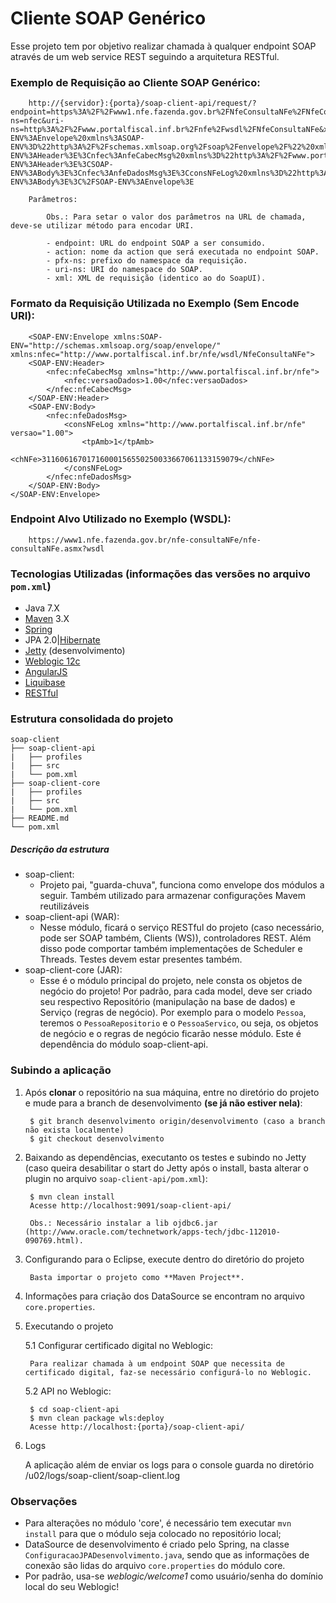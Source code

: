 # Cliente SOAP Genérico


Esse projeto tem por objetivo realizar chamada à qualquer endpoint SOAP através de um web service REST seguindo a arquitetura RESTful.


### Exemplo de Requisição ao Cliente SOAP Genérico:

        http://{servidor}:{porta}/soap-client-api/request/?endpoint=https%3A%2F%2Fwww1.nfe.fazenda.gov.br%2FNfeConsultaNFe%2FNfeConsultaNFe.asmx&action=nfeConsultaNFeLog&pfx-ns=nfec&uri-ns=http%3A%2F%2Fwww.portalfiscal.inf.br%2Fnfe%2Fwsdl%2FNfeConsultaNFe&xml=%3CSOAP-ENV%3AEnvelope%20xmlns%3ASOAP-ENV%3D%22http%3A%2F%2Fschemas.xmlsoap.org%2Fsoap%2Fenvelope%2F%22%20xmlns%3Anfec%3D%22http%3A%2F%2Fwww.portalfiscal.inf.br%2Fnfe%2Fwsdl%2FNfeConsultaNFe%22%3E%3CSOAP-ENV%3AHeader%3E%3Cnfec%3AnfeCabecMsg%20xmlns%3D%22http%3A%2F%2Fwww.portalfiscal.inf.br%2Fnfe%22%3E%3Cnfec%3AversaoDados%3E1.00%3C%2Fnfec%3AversaoDados%3E%3C%2Fnfec%3AnfeCabecMsg%3E%3C%2FSOAP-ENV%3AHeader%3E%3CSOAP-ENV%3ABody%3E%3Cnfec%3AnfeDadosMsg%3E%3CconsNFeLog%20xmlns%3D%22http%3A%2F%2Fwww.portalfiscal.inf.br%2Fnfe%22%20versao%3D%221.00%22%3E%3CtpAmb%3E1%3C%2FtpAmb%3E%3CchNFe%3E31160616701716000156550250033667061133159079%3C%2FchNFe%3E%3C%2FconsNFeLog%3E%3C%2Fnfec%3AnfeDadosMsg%3E%3C%2FSOAP-ENV%3ABody%3E%3C%2FSOAP-ENV%3AEnvelope%3E
        
        Parâmetros:
        	
        	Obs.: Para setar o valor dos parâmetros na URL de chamada, deve-se utilizar método para encodar URI.
        	
        	- endpoint: URL do endpoint SOAP a ser consumido.
        	- action: nome da action que será executada no endpoint SOAP.
        	- pfx-ns: prefixo do namespace da requisição.
        	- uri-ns: URI do namespace do SOAP.
        	- xml: XML de requisição (identico ao do SoapUI).


### Formato da Requisição Utilizada no Exemplo (Sem Encode URI):

		<SOAP-ENV:Envelope xmlns:SOAP-ENV="http://schemas.xmlsoap.org/soap/envelope/" xmlns:nfec="http://www.portalfiscal.inf.br/nfe/wsdl/NfeConsultaNFe">
		<SOAP-ENV:Header>
			<nfec:nfeCabecMsg xmlns="http://www.portalfiscal.inf.br/nfe">
				<nfec:versaoDados>1.00</nfec:versaoDados>
			</nfec:nfeCabecMsg>
		</SOAP-ENV:Header>
		<SOAP-ENV:Body>
			<nfec:nfeDadosMsg>
				<consNFeLog xmlns="http://www.portalfiscal.inf.br/nfe" versao="1.00">
					<tpAmb>1</tpAmb>
					<chNFe>31160616701716000156550250033667061133159079</chNFe>
				</consNFeLog>
			</nfec:nfeDadosMsg>
		</SOAP-ENV:Body>
	</SOAP-ENV:Envelope>


### Endpoint Alvo Utilizado no Exemplo (WSDL): 

        https://www1.nfe.fazenda.gov.br/nfe-consultaNFe/nfe-consultaNFe.asmx?wsdl



### Tecnologias Utilizadas (informações das versões no arquivo `pom.xml`)

* Java 7.X
* [Maven](https://maven.apache.org/) 3.X
* [Spring](https://spring.io/)
* JPA 2.0|[Hibernate](http://hibernate.org/)
* [Jetty](http://www.eclipse.org/jetty/) (desenvolvimento)
* [Weblogic 12c](http://www.oracle.com/technetwork/middleware/weblogic/)
* [AngularJS](https://angularjs.org/)
* [Liquibase](http://www.liquibase.org/)
* [RESTful](https://pt.wikipedia.org/wiki/REST)


### Estrutura consolidada do projeto

```
soap-client
├── soap-client-api
|   ├── profiles
|   ├── src
|   └── pom.xml
├── soap-client-core
|   ├── profiles
|   ├── src
|   └── pom.xml
├── README.md
└── pom.xml
```

##### Descrição da estrutura

* soap-client:
    * Projeto pai, "guarda-chuva", funciona como envelope dos módulos a seguir. Também utilizado para armazenar configurações Mavem reutilizáveis
* soap-client-api (WAR):
    * Nesse módulo, ficará o serviço RESTful do projeto (caso necessário, pode ser SOAP também, Clients (WS)), controladores REST. Além disso pode comportar também implementações de Scheduler e Threads. Testes devem estar presentes também.
* soap-client-core (JAR):
    * Esse é o módulo principal do projeto, nele consta os objetos de negócio do projeto! Por padrão, para cada model, deve ser criado seu respectivo Repositório (manipulação na base de dados) e Serviço (regras de negócio). Por exemplo para o modelo `Pessoa`, teremos o `PessoaRepositorio` e o `PessoaServico`, ou seja, os objetos de negócio e o regras de negócio ficarão nesse módulo. Este é dependência do módulo soap-client-api.


### Subindo a aplicação

1. Após **clonar** o repositório na sua máquina, entre no diretório do projeto e mude para a branch de desenvolvimento **(se já não estiver nela)**:

        $ git branch desenvolvimento origin/desenvolvimento (caso a branch não exista localmente)
        $ git checkout desenvolvimento

2. Baixando as dependências, executanto os testes e subindo no Jetty (caso queira desabilitar o start do Jetty após o install, basta alterar o plugin no arquivo `soap-client-api/pom.xml`):

        $ mvn clean install
        Acesse http://localhost:9091/soap-client-api/
        
        Obs.: Necessário instalar a lib ojdbc6.jar (http://www.oracle.com/technetwork/apps-tech/jdbc-112010-090769.html).

3. Configurando para o Eclipse, execute dentro do diretório do projeto

        Basta importar o projeto como **Maven Project**.

4. Informações para criação dos DataSource se encontram no arquivo `core.properties`.

5. Executando o projeto

    5.1 Configurar certificado digital no Weblogic:
    	
    	Para realizar chamada à um endpoint SOAP que necessita de certificado digital, faz-se necessário configurá-lo no Weblogic.    	 
    
    5.2 API no Weblogic:

        $ cd soap-client-api
        $ mvn clean package wls:deploy
        Acesse http://localhost:{porta}/soap-client-api/


6. Logs
    
    A aplicação além de enviar os logs para o console guarda no diretório /u02/logs/soap-client/soap-client.log


### Observações

* Para alterações no módulo 'core', é necessário tem executar `mvn install` para que o módulo seja colocado no repositório local;
* DataSource de desenvolvimento é criado pelo Spring, na classe `ConfiguracaoJPADesenvolvimento.java`, sendo que as informações de conexão são lidas do arquivo `core.properties` do módulo core.
* Por padrão, usa-se *weblogic/welcome1* como usuário/senha do domínio local do seu Weblogic!